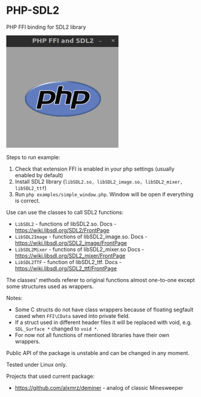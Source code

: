# PHP-SDL2

PHP FFI binding for SDL2 library

[<img src="./resources/logo_displayed.png" width="300" height="300" />](./resources/logo_displayed.png)

Steps to run example:
1) Check that extension FFI is enabled in your php settings (usually enabled by default)
2) Install SDL2 library (`libSDL2.so, libSDL2_image.so, libSDL2_mixer, libSDL2_ttf`)
3) Run `php examples/simple_window.php`. Window will be open if everything is correct.

Use can use the classes to call SDL2 functions:
- `LibSDL2` - functions of libSDL2.so. Docs - https://wiki.libsdl.org/SDL2/FrontPage
- `LibSDL2Image` - functions of libSDL2_image.so. Docs - https://wiki.libsdl.org/SDL2_image/FrontPage
- `LibSDL2Mixer` - functions of libSDL2_mixer.so Docs - https://wiki.libsdl.org/SDL2_mixer/FrontPage
- `LibSDL2TTF` - function of libSDL2_ttf. Docs - https://wiki.libsdl.org/SDL2_ttf/FrontPage

The classes' methods referer to original functions almost one-to-one except some structures used as wrappers.

Notes:
- Some C structs do not have class wrappers because of floating segfault cased when `FFI\CData` saved into private field.
- If a struct used in different header files it will be replaced with void, e.g. `SDL_Surface *` changed to `void *`.
- For now not all functions of mentioned libraries have their own wrappers.

Public API of the package is unstable and can be changed in any moment.

Tested under Linux only.

Projects that used current package:
- https://github.com/alxmrz/deminer - analog of classic Minesweeper 
